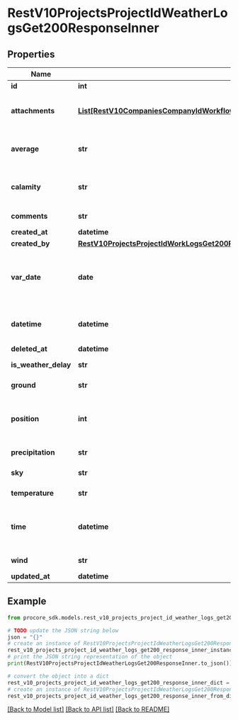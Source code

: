 # RestV10ProjectsProjectIdWeatherLogsGet200ResponseInner


## Properties

Name | Type | Description | Notes
------------ | ------------- | ------------- | -------------
**id** | **int** |  | [optional] 
**attachments** | [**List[RestV10CompaniesCompanyIdWorkflowPermanentLogsGet200ResponseInnerAttachmentsInner]**](RestV10CompaniesCompanyIdWorkflowPermanentLogsGet200ResponseInnerAttachmentsInner.md) | :filename to be depricated, use :name | [optional] 
**average** | **str** | Average temperature for the workday | [optional] 
**calamity** | **str** | Type of calamity the jobsite was subject to | [optional] 
**comments** | **str** | Additional comments | [optional] 
**created_at** | **datetime** | Created at | [optional] 
**created_by** | [**RestV10ProjectsProjectIdWorkLogsGet200ResponseInnerCreatedBy**](RestV10ProjectsProjectIdWorkLogsGet200ResponseInnerCreatedBy.md) |  | [optional] 
**var_date** | **date** | Format: YYYY-MM-DD Example: 2016-04-19 | [optional] 
**datetime** | **datetime** | Estimated UTC datetime of record | [optional] 
**deleted_at** | **datetime** | Deleted at | [optional] 
**is_weather_delay** | **str** | Weather delay status | [optional] 
**ground** | **str** | Ground condition | [optional] 
**position** | **int** | Order in which this entry was recorded for the day | [optional] 
**precipitation** | **str** | Precipitation conditions | [optional] 
**sky** | **str** | Sky condition | [optional] 
**temperature** | **str** | Weather temperature | [optional] 
**time** | **datetime** | UTC time weather conditions were observed | [optional] 
**wind** | **str** | Wind condition | [optional] 
**updated_at** | **datetime** | Updated at | [optional] 

## Example

```python
from procore_sdk.models.rest_v10_projects_project_id_weather_logs_get200_response_inner import RestV10ProjectsProjectIdWeatherLogsGet200ResponseInner

# TODO update the JSON string below
json = "{}"
# create an instance of RestV10ProjectsProjectIdWeatherLogsGet200ResponseInner from a JSON string
rest_v10_projects_project_id_weather_logs_get200_response_inner_instance = RestV10ProjectsProjectIdWeatherLogsGet200ResponseInner.from_json(json)
# print the JSON string representation of the object
print(RestV10ProjectsProjectIdWeatherLogsGet200ResponseInner.to_json())

# convert the object into a dict
rest_v10_projects_project_id_weather_logs_get200_response_inner_dict = rest_v10_projects_project_id_weather_logs_get200_response_inner_instance.to_dict()
# create an instance of RestV10ProjectsProjectIdWeatherLogsGet200ResponseInner from a dict
rest_v10_projects_project_id_weather_logs_get200_response_inner_from_dict = RestV10ProjectsProjectIdWeatherLogsGet200ResponseInner.from_dict(rest_v10_projects_project_id_weather_logs_get200_response_inner_dict)
```
[[Back to Model list]](../README.md#documentation-for-models) [[Back to API list]](../README.md#documentation-for-api-endpoints) [[Back to README]](../README.md)


